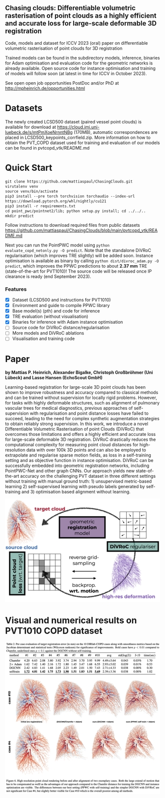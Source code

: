## Chasing clouds: Differentiable volumetric rasterisation of point clouds as a highly efficient and accurate loss for large-scale deformable 3D registration
Code, models and dataset for ICCV 2023 (oral) paper on differentiable volumetric rasterisation of point clouds for 3D registration

Trained models can be found in the subdirectory models, inference, binaries for Adam optimisation and evaluation code for the geometric networks is already available. Open source code for instance optimisation and training of models will follow soon (at latest in time for ICCV in October 2023).

See open open job opportunities PostDoc and/or PhD at <http://mpheinrich.de/opportunities.html>


# Datasets
The newly created LCSD500 dataset (paired vessel point clouds) is available for download at https://cloud.imi.uni-luebeck.de/s/mtPmXoeNrnntNBg (170MB), automatic correspondences are placed in LCSD500_keypoints_corrfield.zip.
More information on how to obtain the PVT_COPD dataset used for training and evaluation of our models can be found in pvtcopd_vtk/README.md

# Quick Start

```
git clone https://github.com/mattiaspaul/ChasingClouds.git
virutalenv venv
source venv/bin/activate
pip3 install --pre torch torchvision torchaudio --index-url https://download.pytorch.org/whl/nightly/cu121
pip3 install -r requirements.txt
cd point_pwc/pointnet2/lib; python setup.py install; cd ../../..
mkdir predict
```
Follow instructions to download required files from public datasets <https://github.com/mattiaspaul/ChasingClouds/blob/main/pvtcopd_vtk/README.md>

Next you can run the PointPWC model using ``python evaluate_copd_netonly.py -O predict``. 
Note that the standalone DiVRoC regularisation (which improves TRE slightly) will be added soon.
Instance optimisation is available as binary by calling ``python dist/divroc_adam.py -O predict``, which improves the PPWC predictions to about **2.37 mm** TRE (state-of-the-art for PVT1010)! The source code will be released once IP clearance is ready (end September 2023).
### Features
- [x] Dataset (LCSD500 and instructions for PVT1010)
- [x] Environment and guide to compile PPWC library
- [x] Base model(s) (pth) and code for inference
- [x] TRE evaluation (without visualisation) 
- [x] Binaries for inference with Adam instance optimisation
- [ ] Source code for DiVRoC distance/regularisation
- [ ] More models and DiVRoC ablations
- [ ] Visualisation and training code

# Paper
**by Mattias P. Heinrich, Alexander Bigalke, Christoph Großbröhmer (Uni Lübeck) and Lasse Hansen (EchoScout GmbH)**

Learning-based registration for large-scale 3D point clouds has been shown to improve robustness and accuracy compared to classical methods and can be trained without supervision for locally rigid problems. However, for tasks with highly deformable structures, such as alignment of pulmonary vascular trees for medical diagnostics, previous approaches of self-supervision with regularisation and point distance losses have failed to succeed, leading to the need for complex synthetic augmentation strategies to obtain reliably strong supervision. In this work, we introduce a novel Differentiable Volumetric Rasterisation of point Clouds (DiVRoC) that overcomes those limitations and offers a highly efficient and accurate loss for large-scale deformable 3D registration. DiVRoC drastically reduces the computational complexity for measuring point cloud distances for high-resolution data with over 100k 3D points and can also be employed to extrapolate and regularise sparse motion fields, as loss in a self-training setting and as objective function in instance optimisation. DiVRoC can be successfully embedded into geometric registration networks, including PointPWC-Net and other graph CNNs. Our approach yields new state-of-the-art accuracy on the challenging PVT dataset in three different settings without training with manual ground truth: 1) unsupervised metric-based learning 2) self-supervised learning with pseudo labels generated by self-training and 3) optimisation based alignment without learning.

![Concept](iccv_fig1.png?raw=true "Concept")

# Visual and numerical results on PVT1010 COPD dataset
![Results](github_visual.png?raw=true "Concept")

